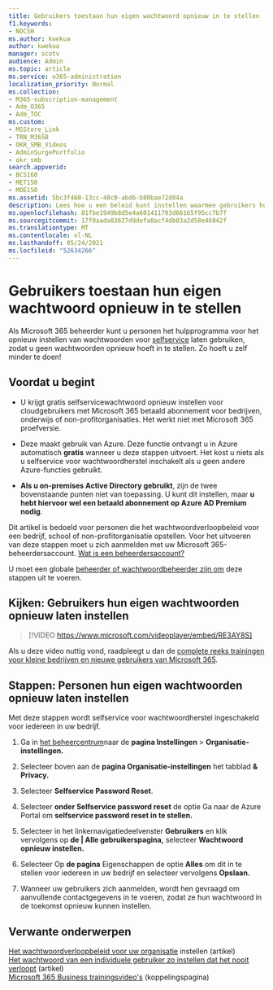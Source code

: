 ```yaml
---
title: Gebruikers toestaan hun eigen wachtwoord opnieuw in te stellen
f1.keywords:
- NOCSH
ms.author: kwekua
author: kwekua
manager: scotv
audience: Admin
ms.topic: article
ms.service: o365-administration
localization_priority: Normal
ms.collection:
- M365-subscription-management
- Adm_O365
- Adm_TOC
ms.custom:
- MSStore_Link
- TRN_M365B
- OKR_SMB_Videos
- AdminSurgePortfolio
- okr_smb
search.appverid:
- BCS160
- MET150
- MOE150
ms.assetid: 5bc3f460-13cc-48c0-abd6-b80bae72d04a
description: Lees hoe u een beleid kunt instellen waarmee gebruikers hun eigen wachtwoorden opnieuw kunnen instellen met behulp van het hulpprogramma voor het opnieuw instellen van selfservicewachtwoorden.
ms.openlocfilehash: 81fbe1949b8d5e4a601411703d86165f95cc7b7f
ms.sourcegitcommit: 17f0aada83627d9defa0acf4db03a2d58e46842f
ms.translationtype: MT
ms.contentlocale: nl-NL
ms.lasthandoff: 05/24/2021
ms.locfileid: "52634266"
---
```

# <a name="let-users-reset-their-own-passwords"></a>Gebruikers toestaan hun eigen wachtwoord opnieuw in te stellen

Als Microsoft 365 beheerder kunt u personen het hulpprogramma voor het opnieuw instellen van wachtwoorden voor [selfservice](https://go.microsoft.com/fwlink/p/?LinkId=522677) laten gebruiken, zodat u geen wachtwoorden opnieuw hoeft in te stellen. Zo hoeft u zelf minder te doen!
  
## <a name="before-you-begin"></a>Voordat u begint
  
- U krijgt gratis selfservicewachtwoord  opnieuw instellen voor cloudgebruikers met Microsoft 365 betaald abonnement voor bedrijven, onderwijs of non-profitorganisaties. Het werkt niet met Microsoft 365 proefversie.

- Deze maakt gebruik van Azure. Deze functie ontvangt u in Azure automatisch **gratis** wanneer u deze stappen uitvoert. Het kost u niets als u selfservice voor wachtwoordherstel inschakelt als u geen andere Azure-functies gebruikt.

- **Als u on-premises Active Directory gebruikt**, zijn de twee bovenstaande punten niet van toepassing. U kunt dit instellen, maar **u hebt hiervoor wel een betaald abonnement op Azure AD Premium nodig**.

Dit artikel is bedoeld voor personen die het wachtwoordverloopbeleid voor een bedrijf, school of non-profitorganisatie opstellen. Voor het uitvoeren van deze stappen moet u zich aanmelden met uw Microsoft 365-beheerdersaccount. [Wat is een beheerdersaccount?](../../business-video/admin-center-overview.md)

U moet een globale [beheerder of wachtwoordbeheerder zijn om](about-admin-roles.md) deze stappen uit te voeren.

## <a name="watch-let-users-reset-their-own-passwords"></a>Kijken: Gebruikers hun eigen wachtwoorden opnieuw laten instellen

> [!VIDEO https://www.microsoft.com/videoplayer/embed/RE3AY8S]

Als u deze video nuttig vond, raadpleegt u dan de [complete reeks trainingen voor kleine bedrijven en nieuwe gebruikers van Microsoft 365](../../business-video/index.yml).

## <a name="steps-let-people-reset-their-own-passwords"></a>Stappen: Personen hun eigen wachtwoorden opnieuw laten instellen

Met deze stappen wordt selfservice voor wachtwoordherstel ingeschakeld voor iedereen in uw bedrijf.

1. Ga in <a href="https://go.microsoft.com/fwlink/p/?linkid=2024339" target="_blank">het beheercentrum</a>naar de **pagina Instellingen**  >  **Organisatie-instellingen.**

2. Selecteer boven aan de **pagina Organisatie-instellingen** het tabblad **& Privacy.**
  
3. Selecteer **Selfservice Password Reset**.

4. Selecteer **onder Selfservice password reset** de optie Ga naar de Azure Portal om **selfservice password reset in te stellen.**

5. Selecteer in het linkernavigatiedeelvenster **Gebruikers** en klik vervolgens op **de | Alle gebruikerspagina,** selecteer **Wachtwoord opnieuw instellen.**
  
6. Selecteer Op **de pagina** Eigenschappen de optie **Alles** om dit in te stellen voor iedereen in uw bedrijf en selecteer vervolgens **Opslaan.**
  
7. Wanneer uw gebruikers zich aanmelden, wordt hen gevraagd om aanvullende contactgegevens in te voeren, zodat ze hun wachtwoord in de toekomst opnieuw kunnen instellen.

## <a name="related-content"></a>Verwante onderwerpen

[Het wachtwoordverloopbeleid voor uw organisatie](../manage/set-password-expiration-policy.md) instellen (artikel)\
[Het wachtwoord van een individuele gebruiker zo instellen dat het nooit verloopt](set-password-to-never-expire.md) (artikel)\
[Microsoft 365 Business trainingsvideo's](../../business-video/index.yml) (koppelingspagina)
